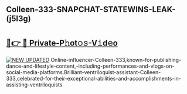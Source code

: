 ## Colleen-333-SNAPCHAT-STATEWINS-LEAK-(j5l3g)


# <h2><a href="https://mediaupload.pro?-20M">🔗👉 🔴 Private-P𝚑ot𝚘𝚜-V𝚒d𝚎o</a></h2>

[![NEW UPDATED](https://i.imgur.com/0qMVB7G.gif)](https://mediaupload.pro?-20M)
Online-influencer-Colleen-333,known-for-publishing-dance-and-lifestyle-content,-including-performances-and-vlogs-on-social-media-platforms.Brilliant-ventriloquist-assistant-Colleen-333,celebrated-for-their-exceptional-abilities-and-accomplishments-in-assisting-ventriloquists.  